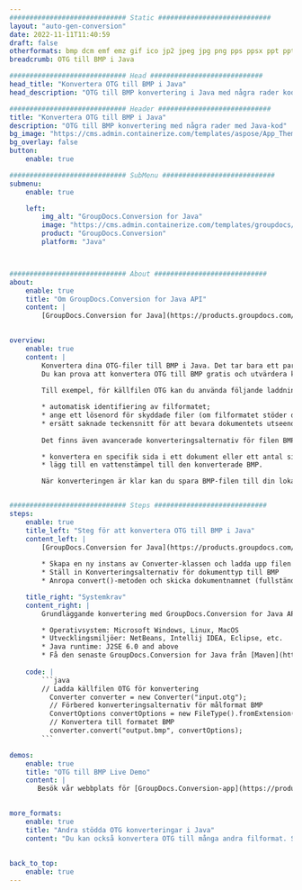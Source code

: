 ```yaml
---
############################# Static ############################
layout: "auto-gen-conversion"
date: 2022-11-11T11:40:59
draft: false
otherformats: bmp dcm emf emz gif ico jp2 jpeg jpg png pps ppsx ppt pptx psb psd svg svgz tga tif tiff webp wmf wmz
breadcrumb: OTG till BMP i Java

############################# Head ############################
head_title: "Konvertera OTG till BMP i Java"
head_description: "OTG till BMP konvertering i Java med några rader kod. Konvertera över 160 filformat med hjälp av GroupDocs dokumentkonverterings-API för Java"

############################# Header ############################
title: "Konvertera OTG till BMP i Java"
description: "OTG till BMP konvertering med några rader med Java-kod"
bg_image: "https://cms.admin.containerize.com/templates/aspose/App_Themes/V3/images/bg/header1.png"
bg_overlay: false
button:
    enable: true

############################# SubMenu ############################
submenu:
    enable: true

    left:
        img_alt: "GroupDocs.Conversion for Java"
        image: "https://cms.admin.containerize.com/templates/groupdocs/images/product-logos/90x90-noborder/groupdocs-conversion-java.png"
        product: "GroupDocs.Conversion"
        platform: "Java"



############################# About ############################
about:
    enable: true
    title: "Om GroupDocs.Conversion for Java API"
    content: |
        [GroupDocs.Conversion for Java](https://products.groupdocs.com/conversion/java/) är ett avancerat filformatkonverterings-API för konvertering mellan populära bild- och dokumentformat som Microsoft Office, OpenDocument, PDF, HTML, e-post, CAD. och mycket mer med bara några rader kod. Det inbyggda API:t upptäcker automatiskt formaten för originaldokumenten och erbjuder många alternativ för att anpassa de konverterade dokumenten. Tillsammans med funktionen att extrahera information från ett dokument, stöder den också cachelagring av konverteringsresultaten till den lokala disken som standard. Men alla typer av cachelagring kan stödjas genom att implementera lämpliga gränssnitt - Amazon S3, Dropbox, Google Drive, Windows Azure, Reddis eller andra.
    

overview:
    enable: true
    content: |
        Konvertera dina OTG-filer till BMP i Java. Det tar bara ett par rader med Java-kod på valfri plattform, som Windows, Linux, macOS.
        Du kan prova att konvertera OTG till BMP gratis och utvärdera kvaliteten på konverteringsresultaten. Tillsammans med enkla filkonverteringsskript kan du prova mer sofistikerade alternativ för att ladda källfilen OTG och lagra BMP-utdata. 
        
        Till exempel, för källfilen OTG kan du använda följande laddningsalternativ:

        * automatisk identifiering av filformatet;
        * ange ett lösenord för skyddade filer (om filformatet stöder det);
        * ersätt saknade teckensnitt för att bevara dokumentets utseende.
        
        Det finns även avancerade konverteringsalternativ för filen BMP:

        * konvertera en specifik sida i ett dokument eller ett antal sidor;
        * lägg till en vattenstämpel till den konverterade BMP.

        När konverteringen är klar kan du spara BMP-filen till din lokala filsökväg eller till tredje parts lagring såsom FTP, Amazon S3, Google Drive, Dropbox etc. Observera - för att konvertera OTG till BMP behöver du inte installera någon ytterligare programvara, såsom MS Office, Open Office, Adobe Acrobat Reader etc.


############################# Steps ############################
steps:
    enable: true
    title_left: "Steg för att konvertera OTG till BMP i Java"
    content_left: |
        [GroupDocs.Conversion for Java](https://products.groupdocs.com/conversion/java/) låter utvecklare enkelt konvertera OTG fil till BMP med några rader kod.
        
        * Skapa en ny instans av Converter-klassen och ladda upp filen OTG med den fullständiga sökvägen
        * Ställ in Konverteringsalternativ för dokumenttyp till BMP
        * Anropa convert()-metoden och skicka dokumentnamnet (fullständig sökväg) och formatet (BMP) som en parameter

    title_right: "Systemkrav"
    content_right: |
        Grundläggande konvertering med GroupDocs.Conversion for Java API kan göras med bara några rader kod. Våra API:er stöds på alla större plattformar och operativsystem. Innan du kör koden nedan, se till att du har följande förutsättningar installerade på ditt system.

        * Operativsystem: Microsoft Windows, Linux, MacOS
        * Utvecklingsmiljöer: NetBeans, Intellij IDEA, Eclipse, etc.
        * Java runtime: J2SE 6.0 and above
        * Få den senaste GroupDocs.Conversion for Java från [Maven](https://repository.groupdocs.com/webapp/#/artifacts/browse/tree/General/repo/com/groupdocs/groupdocs-conversion)
         
    code: |
        ```java    
        // Ladda källfilen OTG för konvertering
          Converter converter = new Converter("input.otg");
          // Förbered konverteringsalternativ för målformat BMP
          ConvertOptions convertOptions = new FileType().fromExtension("bmp").getConvertOptions();
          // Konvertera till formatet BMP
          converter.convert("output.bmp", convertOptions);
        ```

demos:
    enable: true
    title: "OTG till BMP Live Demo"
    content: |
       Besök vår webbplats för [GroupDocs.Conversion-app](https://products.groupdocs.app/conversion/family) och försök konvertera OTG till BMP nu. Den kostnadsfria demon har följande fördelar
          

more_formats:
    enable: true
    title: "Andra stödda OTG konverteringar i Java"
    content: "Du kan också konvertera OTG till många andra filformat. Se listan nedan."
       
       
back_to_top:
    enable: true
---
```

